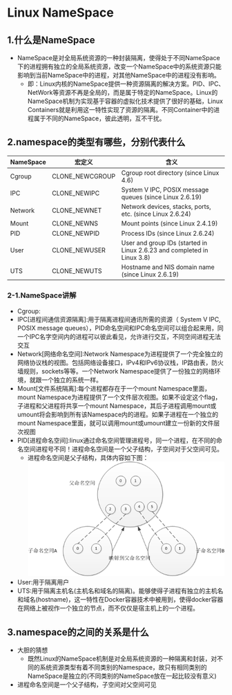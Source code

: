 # Linux NameSpace
## 1.什么是NameSpace
+ NameSpace是对全局系统资源的一种封装隔离，使得处于不同NameSpace下的进程拥有独立的全局系统资源，改变一个NameSpace中的系统资源只能影响到当前NameSpace中的进程，对其他NameSpace中的进程没有影响。
  - 即：Linux内核的NameSpace提供一种资源隔离的解决方案。PID、IPC、NetWork等资源不再是全局的，而是属于特定的NameSpace。Linux的NameSpace机制为实现基于容器的虚拟化技术提供了很好的基础，Linux Containers就是利用这一特性实现了资源的隔离。不同Container中的进程属于不同的NameSpace，彼此透明，互不干扰。
## 2.namespace的类型有哪些，分别代表什么
|NameSpace|宏定义|含义|
|---|---|---|
|Cgroup|CLONE_NEWCGROUP|Cgroup root directory (since Linux 4.6)|
|IPC|CLONE_NEWIPC|System V IPC, POSIX message queues (since Linux 2.6.19)|
|Network|CLONE_NEWNET|Network devices, stacks, ports, etc. (since Linux 2.6.24)|
|Mount|CLONE_NEWNS|Mount points (since Linux 2.4.19)|
|PID|CLONE_NEWPID|Process IDs (since Linux 2.6.24)|
|User|CLONE_NEWUSER|User and group IDs (started in Linux 2.6.23 and completed in Linux 3.8)|
|UTS|CLONE_NEWUTS|Hostname and NIS domain name (since Linux 2.6.19)|
### 2-1.NameSpace讲解
+ Cgroup:
+ IPC[进程间通信资源隔离]:用于隔离进程间通讯所需的资源（ System V IPC, POSIX message queues），PID命名空间和IPC命名空间可以组合起来用，同一个IPC名字空间内的进程可以彼此看见，允许进行交互，不同空间进程无法交互
+ Network[网络命名空间]:Network Namespace为进程提供了一个完全独立的网络协议栈的视图。包括网络设备接口，IPv4和IPv6协议栈，IP路由表，防火墙规则，sockets等等。一个Network Namespace提供了一份独立的网络环境，就跟一个独立的系统一样。
+ Mount[文件系统隔离]:每个进程都存在于一个mount Namespace里面，mount Namespace为进程提供了一个文件层次视图。如果不设定这个flag，子进程和父进程将共享一个mount Namespace，其后子进程调用mount或umount将会影响到所有该Namespace内的进程。如果子进程在一个独立的mount Namespace里面，就可以调用mount或umount建立一份新的文件层次视图
+ PID[进程命名空间]:linux通过命名空间管理进程号，同一个进程，在不同的命名空间进程号不同！进程命名空间是一个父子结构，子空间对于父空间可见。
  - 进程命名空间是父子结构，具体内容如下图：
     <img src = "./pics/pid_namespace_1.png"/>
+ User:用于隔离用户
+ UTS:用于隔离主机名(主机名和域名的隔离)。能够使得子进程有独立的主机名和域名(hostname)，这一特性在Docker容器技术中被用到，使得docker容器在网络上被视作一个独立的节点，而不仅仅是宿主机上的一个进程。
## 3.namespace的之间的关系是什么
+ 大胆的猜想
   - 既然Linux的NameSpace机制是对全局系统资源的一种隔离和封装，对不同的系统资源类型有着不同类别的Namespace，故只有相同类别的NameSpace是独立的(不同类别的NameSpace放在一起比较没有意义)
+ 进程命名空间是一个父子结构，子空间对父空间可见
